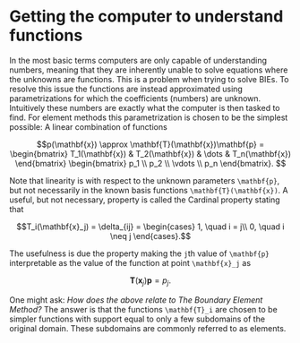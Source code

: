 # Getting the computer to understand functions
In the most basic terms computers are only capable of understanding numbers, meaning that they are inherently unable to solve equations where the unknowns are functions. This is a problem when trying to solve BIEs. To resolve this issue the functions are instead approximated using parametrizations for which the coefficients (numbers) are unknown. Intuitively these numbers are exactly what the computer is then tasked to find. For element methods this parametrization is chosen to be the simplest possible: A linear combination of functions

```math
p(\mathbf{x}) \approx \mathbf{T}(\mathbf{x})\mathbf{p} 
    = 
    \begin{bmatrix} T_1(\mathbf{x}) &  T_2(\mathbf{x}) &  \dots  &  T_n(\mathbf{x}) \end{bmatrix}
    \begin{bmatrix} p_1             \\ p_2             \\ \vdots \\ p_n             \end{bmatrix}. 
```

Note that linearity is with respect to the unknown parameters ``\mathbf{p}``, but not necessarily in the known basis functions ``\mathbf{T}(\mathbf{x})``. A useful, but not necessary, property is called the Cardinal property stating that 

```math
T_i(\mathbf{x}_j) = \delta_{ij} = 
    \begin{cases}
        1, \quad i = j\\
        0, \quad i \neq j    
    \end{cases}.
```

The usefulness is due the property making the ``j``th value of ``\mathbf{p}`` interpretable as the value of the function at point ``\mathbf{x}_j`` as

```math
\mathbf{T}(\mathbf{x}_j)\mathbf{p} = p_j.
```

One might ask: *How does the above relate to The Boundary Element Method?* The answer is that the functions ``\mathbf{T}_i`` are chosen to be simpler functions with support equal to only a few subdomains of the original domain. These subdomains are commonly referred to as elements. 